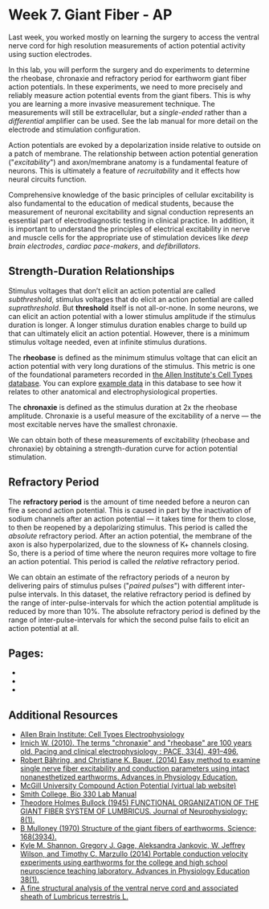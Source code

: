 # Week 7. Giant Fiber - AP

Last week, you worked mostly on learning the surgery to access the ventral nerve cord for high resolution measurements of action potential activity using suction electrodes. 

In this lab, you will perform the surgery and do experiments to determine the rheobase, chronaxie and refractory period for earthworm giant fiber action potentials. In these experiments, we need to more precisely and reliably measure action potential events from the giant fibers. This is why you are learning a more invasive measurement technique. The measurements will still be extracellular, but a *single-ended* rather than a *differential* amplifier can be used. See the lab manual for more detail on the electrode and stimulation configuration. 

Action potentials are evoked by a depolarization inside relative to outside on a patch of membrane. The relationship between action potential generation ("*excitability*") and axon/membrane anatomy is a fundamental feature of neurons. This is ultimately a feature of *recruitability* and it effects how neural circuits function.

Comprehensive knowledge of the basic principles of cellular excitability is also fundamental to the education of medical students, because the measurement of neuronal excitability and signal conduction represents an essential part of electrodiagnostic testing in clinical practice. In addition, it is important to understand the principles of electrical excitability in nerve and muscle cells for the appropriate use of stimulation devices like *deep brain electrodes*, *cardiac pace-makers*, and *defibrillators*.

## Strength-Duration Relationships

Stimulus voltages that don’t elicit an action potential are called *subthreshold*, stimulus voltages that do elicit an action potential are called *suprathreshold*. But **threshold** itself is not all-or-none. In some neurons, we can elicit an action potential with a lower stimulus amplitude if the stimulus duration is longer. A longer stimulus duration enables charge to build up that can ultimately elicit an action potential. However, there is a minimum stimulus voltage needed, even at infinite stimulus durations. 

The **rheobase** is defined as the minimum stimulus voltage that can elicit an action potential with very long durations of the stimulus. This metric is one of the foundational parameters recorded in [the Allen Institute's Cell Types database](https://celltypes.brain-map.org/data). You can explore [example data](https://celltypes.brain-map.org/experiment/electrophysiology/474626527) in this database to see how it relates to other anatomical and electrophysiological properties. 

The **chronaxie** is defined as the stimulus duration at 2x the rheobase amplitude. Chronaxie is a useful measure of the excitability of a nerve — the most excitable nerves have the smallest chronaxie. 

We can obtain both of these measurements of excitability (rheobase and chronaxie) by obtaining a strength-duration curve for action potential stimulation.

## Refractory Period

The **refractory period** is the amount of time needed before a neuron can fire a second action potential. This is caused in part by the inactivation of sodium channels after an action potential — it takes time for them to close, to then be reopened by a depolarizing stimulus. This period is called the *absolute* refractory period. After an action potential, the membrane of the axon is also hyperpolarized, due to the slowness of K+ channels closing. So, there is a period of time where the neuron requires more voltage to fire an action potential. This period is called the *relative* refractory period. 

We can obtain an estimate of the refractory periods of a neuron by delivering pairs of stimulus pulses ("*paired pulses*") with different inter-pulse intervals. In this dataset, the relative refractory period is defined by the range of inter-pulse-intervals for which the action potential amplitude is reduced by more than 10%. The absolute refractory period is defined by the range of inter-pulse-intervals for which the second pulse fails to elicit an action potential at all. 




## Pages:
- [](../earthworm-giant-fiber-ap/Lab-Manual_earthworm-giant-fiber-ap.md)
- [](../earthworm-giant-fiber-ap/Data-Explorer_earthworm-giant-fiber-ap.ipynb)
- [](../earthworm-giant-fiber-ap/Responses_earthworm-giant-fiber-ap.ipynb)

## Additional Resources

- [Allen Brain Institute: Cell Types Electrophysiology](https://celltypes.brain-map.org/data)
- [Irnich W. (2010). The terms "chronaxie" and "rheobase" are 100 years old. Pacing and clinical electrophysiology : PACE, 33(4), 491–496.](https://doi.org/10.1111/j.1540-8159.2009.02666.x)
- [Robert Bähring, and Christiane K. Bauer. (2014) Easy method to examine single nerve fiber excitability and conduction parameters using intact nonanesthetized earthworms. Advances in Physiology Education.](https://doi.org/10.1152/advan.00137.2013)
- [McGill University Compound Action Potential (virtual lab website)](http://www.medicine.mcgill.ca/physio/vlab/CAP/vlabmenuCAP.htm)
- [Smith College, Bio 330 Lab Manual](https://www.science.smith.edu/departments/neurosci/courses/bio330/labs/L4giants.html)
- [Theodore Holmes Bullock (1945) FUNCTIONAL ORGANIZATION OF THE GIANT FIBER SYSTEM OF LUMBRICUS. Journal of Neurophysiology; 8(1).](https://doi.org/10.1152/jn.1945.8.1.55)
- [B Mulloney (1970) Structure of the giant fibers of earthworms. Science; 168(3934).](https://doi-org.ezproxy.wesleyan.edu/10.1126/science.168.3934.994)
- [Kyle M. Shannon, Gregory J. Gage, Aleksandra Jankovic, W. Jeffrey Wilson, and Timothy C. Marzullo (2014) Portable conduction velocity experiments using earthworms for the college and high school neuroscience teaching laboratory. Advances in Physiology Education 38(1).](https://doi.org/10.1152/advan.00088.2013)
- [A fine structural analysis of the ventral nerve cord and associated sheath of Lumbricus terrestris L.](https://doi.org/10.1002/cne.901250308)